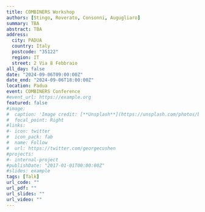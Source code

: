 ```yaml
---
title: COMBINERS Workshop 
authors: [Stingo, Roverato, Consonni, Augugliaro]
summary: TBA
abstract: TBA
address:
  city: PADUA
  country: Italy
  postcode: "35122"
  region: IT
  street: 2 Via 8 Febbraio
all_day: false
date: "2024-09-06T09:00:00Z"
date_end: "2024-09-06T18:00:00Z"
location: Padua
event: COMBINERS Conference
#event_url: https://example.org
featured: false
#image:
#  caption: 'Image credit: [**Unsplash**](https://unsplash.com/photos/bzdhc5b3Bxs)'
#  focal_point: Right
#links:
#- icon: twitter
#  icon_pack: fab
#  name: Follow
#  url: https://twitter.com/georgecushen
#projects:
#- internal-project
#publishDate: "2017-01-01T00:00:00Z"
#slides: example
tags: [Talk]
url_code: ""
url_pdf: ""
url_slides: ""
url_video: ""
---
```

